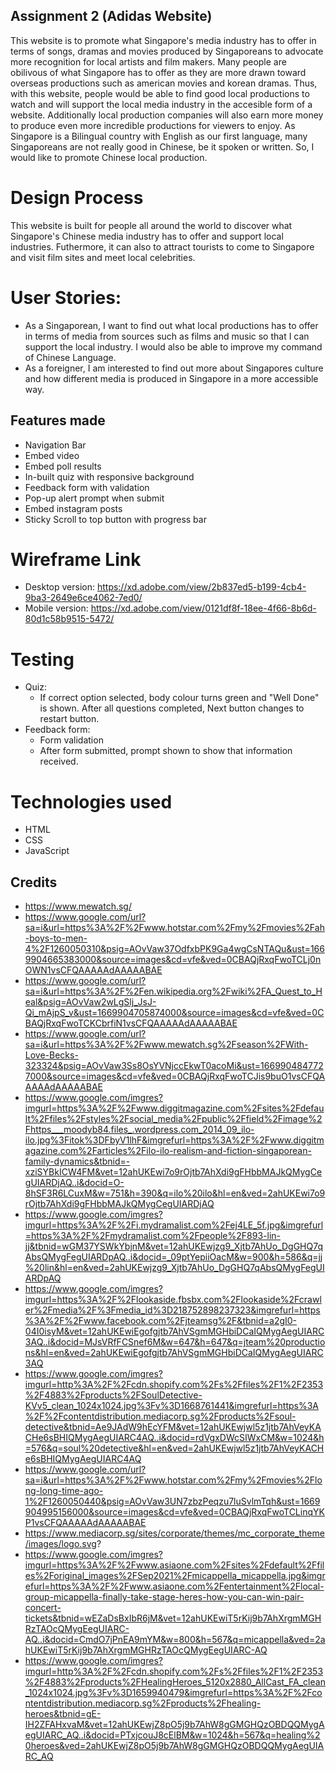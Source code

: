 ## Assignment 2 (Adidas Website)

This website is to promote what Singapore's media industry has to offer in terms of songs, dramas and movies produced by Singaporeans to advocate more recognition for local artists and film makers. Many people are obilivous of what Singapore has to offer as they are more drawn toward overseas productions such as american movies and korean dramas. Thus, with this website, people would be able to find good local productions to watch and will support the local media industry in the accesible form of a website. Additionally local production companies will also earn more money to produce even more incredible productions for viewers to enjoy. As Singapore is a Bilingual country with English as our first language, many Singaporeans are not really good in Chinese, be it spoken or written. So, I would like to promote Chinese local production.

# Design Process

This website is built for people all around the world to discover what Singapore's Chinese media industry has to offer and support local industries. Futhermore, it can also to attract tourists to come to Singapore and visit film sites and meet local celebrities.

# User Stories:

- As a Singaporean, I want to find out what local productions has to offer in terms of media from sources such as films and music so that I can support the local industry. I would also be able to improve my command of Chinese Language.
- As a foreigner, I am interested to find out more about Singapores culture and how different media is produced in Singapore in a more accessible way.

## Features made

- Navigation Bar
- Embed video
- Embed poll results
- In-built quiz with responsive background
- Feedback form with validation
- Pop-up alert prompt when submit
- Embed instagram posts
- Sticky Scroll to top button with progress bar

# Wireframe Link

- Desktop version: https://xd.adobe.com/view/2b837ed5-b199-4cb4-9ba3-2649e6ce4062-7ed0/
- Mobile version: https://xd.adobe.com/view/0121df8f-18ee-4f66-8b6d-80d1c58b9515-5472/

# Testing

- Quiz:
  - If correct option selected, body colour turns green and "Well Done" is shown. After all questions completed, Next button changes to restart button.
- Feedback form:
  - Form validation
  - After form submitted, prompt shown to show that information received.

# Technologies used

- HTML
- CSS
- JavaScript

## Credits

- https://www.mewatch.sg/
- https://www.google.com/url?sa=i&url=https%3A%2F%2Fwww.hotstar.com%2Fmy%2Fmovies%2Fah-boys-to-men-4%2F1260050310&psig=AOvVaw37OdfxbPK9Ga4wgCsNTAQu&ust=1669904665383000&source=images&cd=vfe&ved=0CBAQjRxqFwoTCLj0nOWN1vsCFQAAAAAdAAAAABAE
- https://www.google.com/url?sa=i&url=https%3A%2F%2Fen.wikipedia.org%2Fwiki%2FA_Quest_to_Heal&psig=AOvVaw2wLgSlj_JsJ-Qi_mAjpS_v&ust=1669904705874000&source=images&cd=vfe&ved=0CBAQjRxqFwoTCKCbrfiN1vsCFQAAAAAdAAAAABAE
- https://www.google.com/url?sa=i&url=https%3A%2F%2Fwww.mewatch.sg%2Fseason%2FWith-Love-Becks-323324&psig=AOvVaw3Ss8OsYVNjccEkwT0acoMi&ust=1669904847727000&source=images&cd=vfe&ved=0CBAQjRxqFwoTCJis9buO1vsCFQAAAAAdAAAAABAE
- https://www.google.com/imgres?imgurl=https%3A%2F%2Fwww.diggitmagazine.com%2Fsites%2Fdefault%2Ffiles%2Fstyles%2Fsocial_media%2Fpublic%2Ffield%2Fimage%2Fhttps___moodyb84.files_.wordpress.com_2014_09_ilo-ilo.jpg%3Fitok%3DFbyV1lhF&imgrefurl=https%3A%2F%2Fwww.diggitmagazine.com%2Farticles%2Filo-ilo-realism-and-fiction-singaporean-family-dynamics&tbnid=-xziSYBkICW4FM&vet=12ahUKEwi7o9rOjtb7AhXdi9gFHbbMAJkQMygCegUIARDjAQ..i&docid=O-8hSF3R6LCuxM&w=751&h=390&q=ilo%20ilo&hl=en&ved=2ahUKEwi7o9rOjtb7AhXdi9gFHbbMAJkQMygCegUIARDjAQ
- https://www.google.com/imgres?imgurl=https%3A%2F%2Fi.mydramalist.com%2Fej4LE_5f.jpg&imgrefurl=https%3A%2F%2Fmydramalist.com%2Fpeople%2F893-lin-jj&tbnid=wGM37YSWkYbjnM&vet=12ahUKEwjzg9_Xjtb7AhUo_DgGHQ7qAbsQMygFegUIARDpAQ..i&docid=_09ptYepiiOacM&w=900&h=586&q=jj%20lin&hl=en&ved=2ahUKEwjzg9_Xjtb7AhUo_DgGHQ7qAbsQMygFegUIARDpAQ
- https://www.google.com/imgres?imgurl=https%3A%2F%2Flookaside.fbsbx.com%2Flookaside%2Fcrawler%2Fmedia%2F%3Fmedia_id%3D218752898237323&imgrefurl=https%3A%2F%2Fwww.facebook.com%2Fjteamsg%2F&tbnid=a2gI0-04I0isyM&vet=12ahUKEwiEgofgjtb7AhVSgmMGHbiDCaIQMygAegUIARC3AQ..i&docid=MJsVRfFCSnef6M&w=647&h=647&q=jteam%20productions&hl=en&ved=2ahUKEwiEgofgjtb7AhVSgmMGHbiDCaIQMygAegUIARC3AQ
- https://www.google.com/imgres?imgurl=http%3A%2F%2Fcdn.shopify.com%2Fs%2Ffiles%2F1%2F2353%2F4883%2Fproducts%2FSoulDetective-KVv5_clean_1024x1024.jpg%3Fv%3D1668761441&imgrefurl=https%3A%2F%2Fcontentdistribution.mediacorp.sg%2Fproducts%2Fsoul-detective&tbnid=Ae9JAdW9hEcYFM&vet=12ahUKEwjwl5z1jtb7AhVeyKACHe6sBHIQMygAegUIARC4AQ..i&docid=rdVgxDWcSIWxCM&w=1024&h=576&q=soul%20detective&hl=en&ved=2ahUKEwjwl5z1jtb7AhVeyKACHe6sBHIQMygAegUIARC4AQ
- https://www.google.com/url?sa=i&url=https%3A%2F%2Fwww.hotstar.com%2Fmy%2Fmovies%2Flong-long-time-ago-1%2F1260050440&psig=AOvVaw3UN7zbzPeqzu7luSvlmTqh&ust=1669904995156000&source=images&cd=vfe&ved=0CBAQjRxqFwoTCLinqYKP1vsCFQAAAAAdAAAAABAE
- https://www.mediacorp.sg/sites/corporate/themes/mc_corporate_theme/images/logo.svg?
- https://www.google.com/imgres?imgurl=https%3A%2F%2Fwww.asiaone.com%2Fsites%2Fdefault%2Ffiles%2Foriginal_images%2FSep2021%2Fmicappella_micappella.jpg&imgrefurl=https%3A%2F%2Fwww.asiaone.com%2Fentertainment%2Flocal-group-micappella-finally-take-stage-heres-how-you-can-win-pair-concert-tickets&tbnid=wEZaDsBxIbR6jM&vet=12ahUKEwiT5rKij9b7AhXrgmMGHRzTAOcQMygEegUIARC-AQ..i&docid=CmdO7jPnEA9mYM&w=800&h=567&q=micappella&ved=2ahUKEwiT5rKij9b7AhXrgmMGHRzTAOcQMygEegUIARC-AQ
- https://www.google.com/imgres?imgurl=http%3A%2F%2Fcdn.shopify.com%2Fs%2Ffiles%2F1%2F2353%2F4883%2Fproducts%2FHealingHeroes_5120x2880_AllCast_FA_clean_1024x1024.jpg%3Fv%3D1659940479&imgrefurl=https%3A%2F%2Fcontentdistribution.mediacorp.sg%2Fproducts%2Fhealing-heroes&tbnid=gE-IH2ZFAHxvaM&vet=12ahUKEwjZ8pO5j9b7AhW8gGMGHQzOBDQQMygAegUIARC_AQ..i&docid=PTxjcouJ8cElBM&w=1024&h=567&q=healing%20heroes&ved=2ahUKEwjZ8pO5j9b7AhW8gGMGHQzOBDQQMygAegUIARC_AQ
